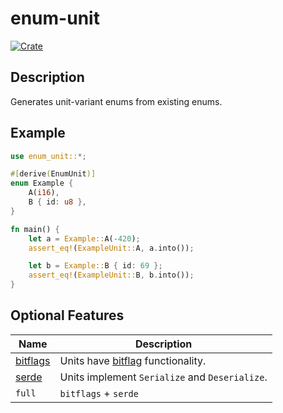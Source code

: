 # enum-unit
[![Crate](https://img.shields.io/crates/v/enum-unit.svg)](https://crates.io/crates/enum-unit)

## Description
Generates unit-variant enums from existing enums.

## Example
```rust
use enum_unit::*;

#[derive(EnumUnit)]
enum Example {
    A(i16),
    B { id: u8 },
}

fn main() {
    let a = Example::A(-420);
    assert_eq!(ExampleUnit::A, a.into());

    let b = Example::B { id: 69 };
    assert_eq!(ExampleUnit::B, b.into());
}
```

## Optional Features
| Name | Description |
| ---- | ----------- |
| [bitflags](https://crates.io/crates/bitflags) | Units have [bitflag](https://docs.rs/bitflags/2.8.0/bitflags/#generating-flags-types) functionality. |
| [serde](https://crates.io/crates/serde) | Units implement `Serialize` and `Deserialize`. |
| `full` | `bitflags` + `serde`